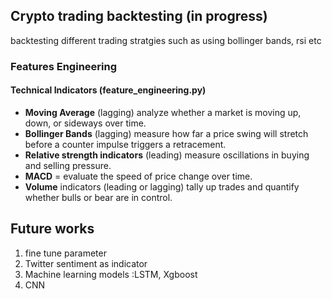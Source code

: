## Crypto trading backtesting  (in progress)
backtesting different trading stratgies such as using bollinger bands, rsi etc
### Features Engineering
#### Technical Indicators (feature_engineering.py)
- **Moving Average** (lagging) analyze whether a market is moving up, down, or sideways over time.
- **Bollinger Bands** (lagging) measure how far a price swing will stretch before a counter impulse triggers a retracement.
- **Relative strength indicators** (leading) measure oscillations in buying and selling pressure.
- **MACD** = evaluate the speed of price change over time.
- **Volume** indicators (leading or lagging) tally up trades and quantify whether bulls or bear are in control.

## Future works
1) fine tune parameter
2) Twitter sentiment as indicator 
3) Machine learning models :LSTM, Xgboost
4) CNN 